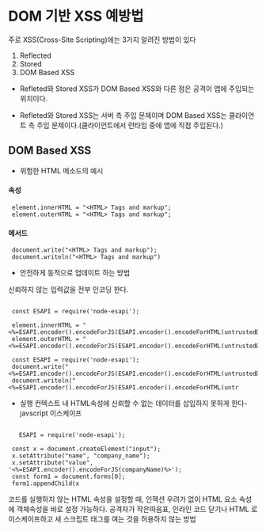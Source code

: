 # DOM 기반 XSS 예방법

주로 XSS(Cross-Site Scripting)에는 3가지 알려진 방법이 있다
1. Reflected
2. Stored
3. DOM Based XSS

- Refleted와 Stored XSS가 DOM Based XSS와 다른 점은 공격이 앱에 주입되는 위치이다.

- Refleted와 Stored XSS는 서버 측 주입 문제이며 DOM Based XSS는 클라이언트 측 주입 문제이다.(클라이언트에서 런타임 중에 앱에 직접 주입된다.)

## DOM Based XSS


- 위험한 HTML 메소드의 예시
#### 속성
``` javscript
 element.innerHTML = "<HTML> Tags and markup";
 element.outerHTML = "<HTML> Tags and markup";
 ```
#### 메서드
``` javscript
 document.write("<HTML> Tags and markup");
 document.writeln("<HTML> Tags and markup")
 ```
 
 - 안전하게 동적으로 업데이트 하는 방법

신뢰하지 않는 입력값을 전부 인코딩 한다.
``` javscript

 const ESAPI = require('node-esapi');
 
 element.innerHTML = "<%=ESAPI.encoder().encodeForJS(ESAPI.encoder().encodeForHTML(untrustedData))%>";
 element.outerHTML = "<%=ESAPI.encoder().encodeForJS(ESAPI.encoder().encodeForHTML(untrustedData))%>";

 const ESAPI = require('node-esapi');
 document.write("<%=ESAPI.encoder().encodeForJS(ESAPI.encoder().encodeForHTML(untrustedData))%>");
 document.writeln("<%=ESAPI.encoder().encodeForJS(ESAPI.encoder().encodeForHTML(untr
 ```
 
- 실행 컨텍스트 내 HTML속성에 신뢰할 수 없는 데이터를 삽입하지 못하게 한다- javscript 이스케이프
``` javscript
 
   ESAPI = require('node-esapi');
   
 const x = document.createElement("input");
 x.setAttribute("name", "company_name");
 x.setAttribute("value", '<%=ESAPI.encoder().encodeForJS(companyName)%>');
 const form1 = document.forms[0];
 form1.appendChild(x
 ```
 코드를 실행하지 않는  HTML 속성을 설정할 때,
 인젝션 우려가 없이 HTML 요소 속성에 객체속성을 바로 설정 가능하다.
 공격자가 작은따음표, 인라인 코드 닫기나 HTML 로 이스케이프하고 새 스크립트 태그를 여는 것을 허용하지 않는 방법
